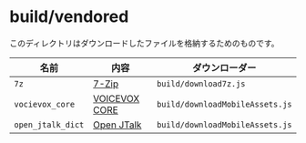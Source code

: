 # build/vendored

このディレクトリはダウンロードしたファイルを格納するためのものです。

| 名前              | 内容                                                         | ダウンローダー                  |
| ----------------- | ------------------------------------------------------------ | ------------------------------- |
| `7z`              | [7-Zip](http://www.7-zip.org/)                               | `build/download7z.js`           |
| `vocievox_core`   | [VOICEVOX CORE](https://github.com/VOICEVOX/VOICEVOX_core)   | `build/downloadMobileAssets.js` |
| `open_jtalk_dict` | [Open JTalk](https://ja.osdn.net/projects/sfnet_open-jtalk/) | `build/downloadMobileAssets.js` |
